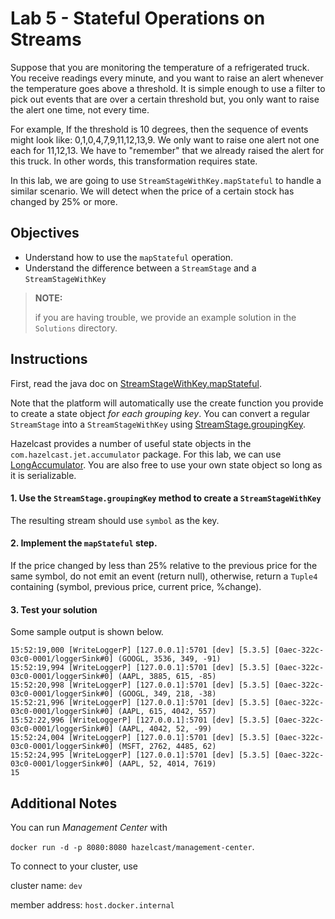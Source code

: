 # Lab 5 - Stateful Operations on Streams

Suppose that you are monitoring the temperature of a refrigerated
truck.  You receive readings every minute, and you want to raise an alert whenever 
the temperature goes above a threshold.  It is simple enough to use a filter 
to pick out events that are over a certain threshold but, you only want to 
raise the alert one time, not every time.  

For example, If the threshold is 10 degrees, then the sequence of events might 
look like: 0,1,0,4,7,9,11,12,13,9.  We only want to raise one alert not one each 
for 11,12,13.  We have to "remember" that we already raised the alert for this 
truck. In other words, this transformation requires state.

In this lab, we are going to use  `StreamStageWithKey.mapStateful` to handle 
a similar scenario.  We will detect when the price of a certain stock has 
changed by 25% or more.  

## Objectives
* Understand how to use the `mapStateful` operation.
* Understand the difference between a `StreamStage` and a `StreamStageWithKey`

> __NOTE:__ 
> 
> if you are having trouble, we provide an example solution in the `Solutions`
> directory. 

## Instructions

First, read the java doc on [StreamStageWithKey.mapStateful](https://docs.hazelcast.org/docs/5.3.5/javadoc/com/hazelcast/jet/pipeline/StreamStageWithKey.html#mapStateful-com.hazelcast.function.SupplierEx-com.hazelcast.jet.function.TriFunction-).  

Note that the platform will automatically use the create function you provide 
to create a state object _for each grouping key_.  You can convert a regular 
`StreamStage` into a `StreamStageWithKey` using [StreamStage.groupingKey](https://docs.hazelcast.org/docs/5.3.5/javadoc/com/hazelcast/jet/pipeline/StreamStage.html#groupingKey-com.hazelcast.function.FunctionEx-).

Hazelcast provides a number of useful state objects in the 
`com.hazelcast.jet.accumulator` package.  For this lab, we can use 
[LongAccumulator](https://docs.hazelcast.org/docs/5.3.5/javadoc/com/hazelcast/jet/accumulator/LongAccumulator.html).  You are also 
free to use your own state object so long as it is serializable.

#### 1. Use the `StreamStage.groupingKey` method to create a `StreamStageWithKey`
The resulting stream should use `symbol` as the key.

#### 2. Implement the `mapStateful` step.
If the price changed by less than 25% relative to the previous price for the same
symbol, do not emit an event (return null), otherwise, return a `Tuple4` 
containing (symbol, previous price, current price, %change).

#### 3. Test your solution

Some sample output is shown below.

```shell
15:52:19,000 [WriteLoggerP] [127.0.0.1]:5701 [dev] [5.3.5] [0aec-322c-03c0-0001/loggerSink#0] (GOOGL, 3536, 349, -91)
15:52:19,994 [WriteLoggerP] [127.0.0.1]:5701 [dev] [5.3.5] [0aec-322c-03c0-0001/loggerSink#0] (AAPL, 3885, 615, -85)
15:52:20,998 [WriteLoggerP] [127.0.0.1]:5701 [dev] [5.3.5] [0aec-322c-03c0-0001/loggerSink#0] (GOOGL, 349, 218, -38)
15:52:21,996 [WriteLoggerP] [127.0.0.1]:5701 [dev] [5.3.5] [0aec-322c-03c0-0001/loggerSink#0] (AAPL, 615, 4042, 557)
15:52:22,996 [WriteLoggerP] [127.0.0.1]:5701 [dev] [5.3.5] [0aec-322c-03c0-0001/loggerSink#0] (AAPL, 4042, 52, -99)
15:52:24,004 [WriteLoggerP] [127.0.0.1]:5701 [dev] [5.3.5] [0aec-322c-03c0-0001/loggerSink#0] (MSFT, 2762, 4485, 62)
15:52:24,995 [WriteLoggerP] [127.0.0.1]:5701 [dev] [5.3.5] [0aec-322c-03c0-0001/loggerSink#0] (AAPL, 52, 4014, 7619)
15
```

## Additional Notes

You can run _Management Center_ with

`docker run -d -p 8080:8080 hazelcast/management-center`.

To connect to your cluster, use

cluster name: `dev`

member address: `host.docker.internal`
